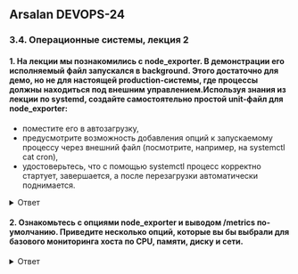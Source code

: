 ## Arsalan DEVOPS-24
### 3.4. Операционные системы, лекция 2

#### 1. На лекции мы познакомились с node_exporter. В демонстрации его исполняемый файл запускался в background. Этого достаточно для демо, но не для настоящей production-системы, где процессы должны находиться под внешним управлением.Используя знания из лекции по systemd, создайте самостоятельно простой unit-файл для node_exporter:

   * поместите его в автозагрузку,
   * предусмотрите возможность добавления опций к запускаемому процессу через внешний файл (посмотрите, например, на systemctl cat cron),
   * удостоверьтесь, что с помощью systemctl процесс корректно стартует, завершается, а после перезагрузки автоматически поднимается.

<details>
 <summary>Ответ</summary>

![](dir34/3.4.1_1.png)<br>
![](dir34/3.4.1_2.png)<br>
![](dir34/3.4.1_3.png)<br>

</details>

#### 2. Ознакомьтесь с опциями node_exporter и выводом /metrics по-умолчанию. Приведите несколько опций, которые вы бы выбрали для базового мониторинга хоста по CPU, памяти, диску и сети.

<details>
    <summary>Ответ</summary>

![](dir34/3.4.2.png)
```
Для основных задач я выбрал бы эти:  
* collector.meminfo - Статистика памяти.
* collector.loadavg - Выводит среднюю нагрузку.
* collector.filesystem - Предоставляет статистику файловой системы, такую как используемое дисковое пространство.
* collector.diskstats - Выводит статистику ввода/вывода.
* collector.cpu - Выводит статистику процессора
* collector.cpufreq - Выводит статистику частоты процессора
* collector.os - Выводит различную информацию о ОС (Наименование хоста, версию )
* collector.netstat - выводит статистика сети
```
</details>